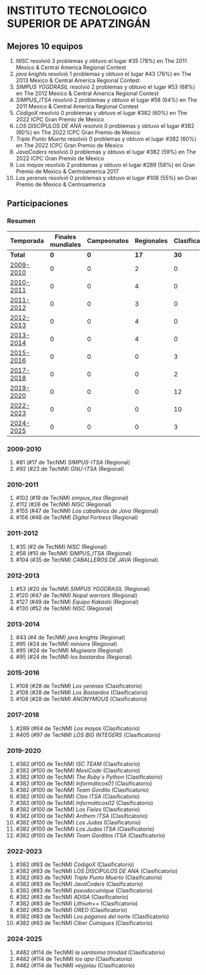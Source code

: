 ---
---

# INSTITUTO TECNOLOGICO SUPERIOR DE APATZINGÁN

## Mejores 10 equipos

1. _NISC_ resolvió 3 problemas y obtuvo el lugar #35 (78%) en The 2011 Mexico & Central America Regional Contest
1. _java knights_ resolvió 1 problemas y obtuvo el lugar #43 (76%) en The 2013 Mexico & Central America Regional Contest
1. _SIMPUS YGGDRASIL_ resolvió 2 problemas y obtuvo el lugar #53 (68%) en The 2012 Mexico & Central America Regional Contest
1. _SIMPUS_ITSA_ resolvió 2 problemas y obtuvo el lugar #58 (64%) en The 2011 Mexico & Central America Regional Contest
1. _CódigoX_ resolvió 0 problemas y obtuvo el lugar #382 (60%) en The 2022 ICPC Gran Premio de Mexico
1. _LOS DISCÍPULOS DE ANA_ resolvió 0 problemas y obtuvo el lugar #382 (60%) en The 2022 ICPC Gran Premio de Mexico
1. _Triple Punto Muerto_ resolvió 0 problemas y obtuvo el lugar #382 (60%) en The 2022 ICPC Gran Premio de Mexico
1. _JavaCoders_ resolvió 0 problemas y obtuvo el lugar #382 (59%) en The 2022 ICPC Gran Premio de Mexico
1. _Los mayas_ resolvió 2 problemas y obtuvo el lugar #289 (56%) en Gran Premio de Mexico & Centroamerica 2017
1. _Los yerenas_ resolvió 0 problemas y obtuvo el lugar #108 (55%) en Gran Premio de Mexico & Centroamerica

## Participaciones

### Resumen

| Temporada | Finales mundiales | Campeonatos | Regionales | Clasificatorios | Equipos |
| --- | --- | --- | --- | --- | --- |
| **Total** | **0** | **0** | **17** | **30** | **47** |
| [2009-2010](#2009-2010) | 0 | 0 | 2 | 0 | 2 |
| [2010-2011](#2010-2011) | 0 | 0 | 4 | 0 | 4 |
| [2011-2012](#2011-2012) | 0 | 0 | 3 | 0 | 3 |
| [2012-2013](#2012-2013) | 0 | 0 | 4 | 0 | 4 |
| [2013-2014](#2013-2014) | 0 | 0 | 4 | 0 | 4 |
| [2015-2016](#2015-2016) | 0 | 0 | 0 | 3 | 3 |
| [2017-2018](#2017-2018) | 0 | 0 | 0 | 2 | 2 |
| [2019-2020](#2019-2020) | 0 | 0 | 0 | 12 | 12 |
| [2022-2023](#2022-2023) | 0 | 0 | 0 | 10 | 10 |
| [2024-2025](#2024-2025) | 0 | 0 | 0 | 3 | 3 |

### 2009-2010

1. #81 (#17 de TecNM) _SIMPUS-ITSA_ (Regional)
1. #92 (#23 de TecNM) _GNU-ITSA_ (Regional)

### 2010-2011

1. #102 (#19 de TecNM) _simpus_itsa_ (Regional)
1. #112 (#26 de TecNM) _NISC_ (Regional)
1. #155 (#47 de TecNM) _Los caballeros de Java_ (Regional)
1. #156 (#48 de TecNM) _Digital Fortress_ (Regional)

### 2011-2012

1. #35 (#2 de TecNM) _NISC_ (Regional)
1. #58 (#10 de TecNM) _SIMPUS_ITSA_ (Regional)
1. #104 (#35 de TecNM) _CABALLEROS DE JAVA_ (Regional)

### 2012-2013

1. #53 (#20 de TecNM) _SIMPUS YGGDRASIL_ (Regional)
1. #120 (#47 de TecNM) _Nopal warriors_ (Regional)
1. #127 (#49 de TecNM) _Equipo Kakashi_ (Regional)
1. #130 (#52 de TecNM) _NISC_ (Regional)

### 2013-2014

1. #43 (#4 de TecNM) _java knights_ (Regional)
1. #95 (#24 de TecNM) _minions_ (Regional)
1. #95 (#24 de TecNM) _Mugiwara_ (Regional)
1. #95 (#24 de TecNM) _los bastardos_ (Regional)

### 2015-2016

1. #108 (#28 de TecNM) _Los yerenas_ (Clasificatorio)
1. #108 (#28 de TecNM) _Los Bastardos_ (Clasificatorio)
1. #108 (#28 de TecNM) _ANONYMOUS_ (Clasificatorio)

### 2017-2018

1. #289 (#64 de TecNM) _Los mayas_ (Clasificatorio)
1. #405 (#97 de TecNM) _LOS BIG INTEGERS_ (Clasificatorio)

### 2019-2020

1. #382 (#100 de TecNM) _ISC TEAM_ (Clasificatorio)
1. #382 (#100 de TecNM) _MexiCode_ (Clasificatorio)
1. #382 (#100 de TecNM) _The Ruby`s Python_ (Clasificatorio)
1. #382 (#100 de TecNM) _Informáticos01_ (Clasificatorio)
1. #382 (#100 de TecNM) _Team Gordito_ (Clasificatorio)
1. #382 (#100 de TecNM) _Ctos ITSA_ (Clasificatorio)
1. #382 (#100 de TecNM) _Informáticos02_ (Clasificatorio)
1. #382 (#100 de TecNM) _Los Fieles_ (Clasificatorio)
1. #382 (#100 de TecNM) _Anthem ITSA_ (Clasificatorio)
1. #382 (#100 de TecNM) _Los Judas_ (Clasificatorio)
1. #382 (#100 de TecNM) _Los Judas ITSA_ (Clasificatorio)
1. #382 (#100 de TecNM) _Team Gorditos ITSA_ (Clasificatorio)

### 2022-2023

1. #382 (#83 de TecNM) _CódigoX_ (Clasificatorio)
1. #382 (#83 de TecNM) _LOS DISCÍPULOS DE ANA_ (Clasificatorio)
1. #382 (#83 de TecNM) _Triple Punto Muerto_ (Clasificatorio)
1. #382 (#83 de TecNM) _JavaCoders_ (Clasificatorio)
1. #382 (#83 de TecNM) _pseudocuinique_ (Clasificatorio)
1. #382 (#83 de TecNM) _ADISA_ (Clasificatorio)
1. #382 (#83 de TecNM) _Lithium++_ (Clasificatorio)
1. #382 (#83 de TecNM) _OREO_ (Clasificatorio)
1. #382 (#83 de TecNM) _Los paganos del norte_ (Clasificatorio)
1. #382 (#83 de TecNM) _Ciber Cuiniques_ (Clasificatorio)

### 2024-2025

1. #482 (#114 de TecNM) _la santisima trinidad_ (Clasificatorio)
1. #482 (#114 de TecNM) _los apa_ (Clasificatorio)
1. #482 (#114 de TecNM) _veyjolau_ (Clasificatorio)




